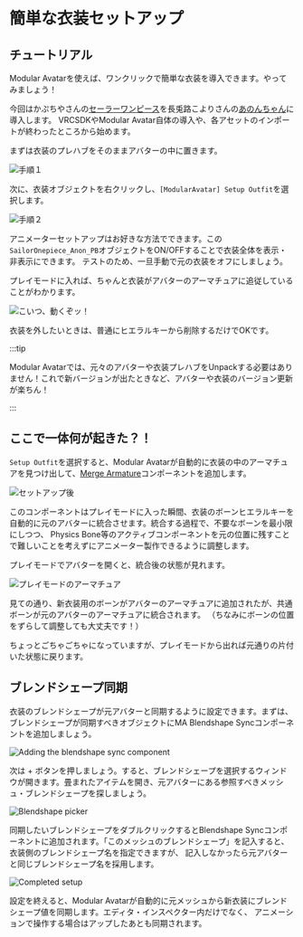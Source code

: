 ﻿---
sidebar_position: 1
sidebar_label: 簡単な衣装セットアップ
---

# 簡単な衣装セットアップ

## チュートリアル

Modular Avatarを使えば、ワンクリックで簡単な衣装を導入できます。やってみましょう！

今回はかぷちやさんの[セーラーワンピース](https://capettiya.booth.pm/items/3795694)を長兎路こよりさんの[あのんちゃん](https://booth.pm/ja/items/3564947)に導入します。
VRCSDKやModular Avatar自体の導入や、各アセットのインポートが終わったところから始めます。

まずは衣装のプレハブをそのままアバターの中に置きます。

![手順１](step1.png)

次に、衣装オブジェクトを右クリックし、`[ModularAvatar] Setup Outfit`を選択します。

![手順２](step2.png)

アニメーターセットアップはお好きな方法でできます。この`SailorOnepiece_Anon_PB`オブジェクトをON/OFFすることで衣装全体を表示・非表示にできます。
テストのため、一旦手動で元の衣装をオフにしましょう。

プレイモードに入れば、ちゃんと衣装がアバターのアーマチュアに追従していることがわかります。

![こいつ、動くぞッ！](it_moves.png)

衣装を外したいときは、普通にヒエラルキーから削除するだけでOKです。

:::tip

Modular Avatarでは、元々のアバターや衣装プレハブをUnpackする必要はありません！これで新バージョンが出たときなど、アバターや衣装のバージョン更新が楽ちん！

:::

## ここで一体何が起きた？！

`Setup Outfit`を選択すると、Modular
Avatarが自動的に衣装の中のアーマチュアを見つけ出して、[Merge Armature](/docs/reference/merge-armature)コンポーネントを追加します。

![セットアップ後](after_setup.png)

このコンポーネントはプレイモードに入った瞬間、衣装のボーンヒエラルキーを自動的に元のアバターに統合させます。統合する過程で、不要なボーンを最小限にしつつ、
Physics Bone等のアクティブコンポーネントを元の位置に残すことで難しいことを考えずにアニメーター製作できるように調整します。

プレイモードでアバターを開くと、統合後の状態が見れます。

![プレイモードのアーマチュア](play_mode_armature.png)

見ての通り、新衣装用のボーンがアバターのアーマチュアに追加されたが、共通ボーンが元のアバターのアーマチュアに統合されます。
（ちなみにボーンの位置をずらして調整しても大丈夫です！）

ちょっとごちゃごちゃになっていますが、プレイモードから出れば元通りの片付いた状態に戻ります。

## ブレンドシェープ同期

衣装のブレンドシェープが元アバターと同期するように設定できます。まずは、ブレンドシェープが同期すべきオブジェクトにMA Blendshape Syncコンポーネントを追加しましょう。

![Adding the blendshape sync component](blendshape_1.png)

次は + ボタンを押しましょう。すると、ブレンドシェープを選択するウィンドウが開きます。畳まれたアイテムを開き、元アバターにある参照すべきメッシュ・ブレンドシェープを探しましょう。

![Blendshape picker](blendshape_2.png)

同期したいブレンドシェープをダブルクリックするとBlendshape Syncコンポーネントに追加されます。「このメッシュのブレンドシェープ」を記入すると、衣装側のブレンドシェープ名を指定できますが、
記入しなかったら元アバターと同じブレンドシェープ名を採用します。

![Completed setup](blendshape_3.png)

設定を終えると、Modular Avatarが自動的に元メッシュから新衣装にブレンドシェープ値を同期します。エディタ・インスペクター内だけでなく、
アニメーションで操作する場合はアップしたあとも同期されます。